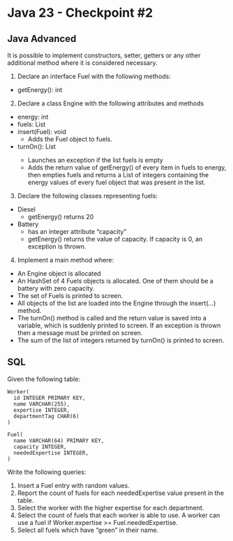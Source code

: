 # Java 23 - Checkpoint #2
## Java Advanced
It is possible to implement constructors, setter, getters or any other additional method where it is considered necessary.
1. Declare an interface Fuel with the following methods:
- getEnergy(): int
2. Declare a class Engine with the following attributes and methods
- energy: int
- fuels: List<Fuel>
- insert(Fuel): void
  - Adds the Fuel object to fuels.
- turnOn(): List<Integer>
  - Launches an exception if the list fuels is empty
  - Adds the return value of getEnergy() of every item in fuels to energy, then empties fuels and returns a List of integers containing the energy values of every fuel object that was present in the list.
3. Declare the following classes representing fuels:
- Diesel
  - getEnergy() returns 20
- Battery
  - has an integer attribute “capacity”
  - getEnergy() returns the value of capacity. If capacity is 0, an exception is thrown.
4. Implement a main method where:
- An Engine object is allocated
- An HashSet of 4 Fuels objects is allocated. One of them should be a battery
with zero capacity.
- The set of Fuels is printed to screen.
- All objects of the list are loaded into the Engine through the insert(...) method.
- The turnOn() method is called and the return value is saved into a variable, which is suddenly printed to screen. If an exception is thrown then a message must be printed on screen.
- The sum of the list of integers returned by turnOn() is printed to screen.
## SQL
Given the following table:
```
Worker(
  id INTEGER PRIMARY KEY,
  name VARCHAR(255),
  expertise INTEGER,
  departmentTag CHAR(6)
)

Fuel(
  name VARCHAR(64) PRIMARY KEY,
  capacity INTEGER,
  neededExpertise INTEGER,
)
```
Write the following queries:
1. Insert a Fuel entry with random values.
2. Report the count of fuels for each neededExpertise value present in the table.
3. Select the worker with the higher expertise for each department.
4. Select the count of fuels that each worker is able to use. A worker can use a fuel if Worker.expertise >= Fuel.neededExpertise.
5. Select all fuels which have “green” in their name.
